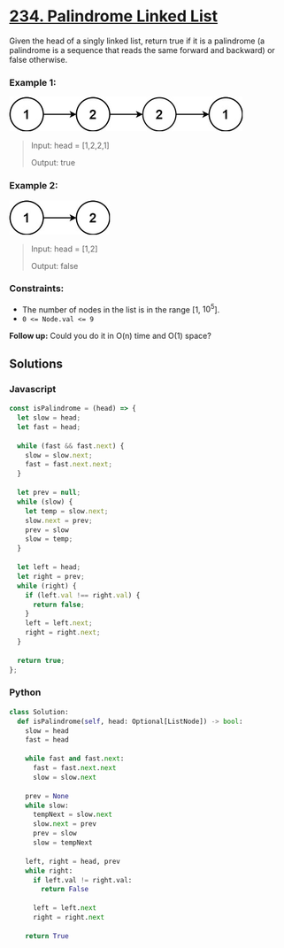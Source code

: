 # [234. Palindrome Linked List](https://leetcode.com/problems/palindrome-linked-list/description/)

Given the head of a singly linked list, return true if it is a palindrome (a palindrome is a sequence that reads the same forward and backward) or false otherwise.


### Example 1:
![](./images/pal1linked-list.jpg)
> Input: head = [1,2,2,1]
>
> Output: true


### Example 2:
![](./images/pal2linked-list.jpg)
> Input: head = [1,2]
>
> Output: false
 

### Constraints:
- The number of nodes in the list is in the range [1, $10^5$].
- `0 <= Node.val <= 9`
 

**Follow up:** Could you do it in O(n) time and O(1) space?


## Solutions

### Javascript
```javascript
const isPalindrome = (head) => {
  let slow = head;
  let fast = head;

  while (fast && fast.next) {
    slow = slow.next;
    fast = fast.next.next;
  }

  let prev = null;
  while (slow) {
    let temp = slow.next;
    slow.next = prev;
    prev = slow
    slow = temp;
  }

  let left = head;
  let right = prev;
  while (right) {
    if (left.val !== right.val) {
      return false;
    }
    left = left.next;
    right = right.next;
  }

  return true;
};
```

### Python
```python
class Solution:
  def isPalindrome(self, head: Optional[ListNode]) -> bool:
    slow = head
    fast = head

    while fast and fast.next:
      fast = fast.next.next
      slow = slow.next

    prev = None
    while slow:
      tempNext = slow.next
      slow.next = prev
      prev = slow
      slow = tempNext

    left, right = head, prev
    while right:
      if left.val != right.val:
        return False
      
      left = left.next
      right = right.next

    return True
```